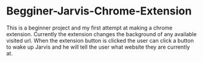 # Begginer-Jarvis-Chrome-Extension
This is a beginner project and my first attempt at making a chrome extension. Currently the extension changes the background of any available visited url. When the extension button is clicked the user can click a button to wake up Jarvis and he will tell the user what website they are currently at.
